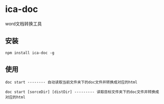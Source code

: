 # ica-doc

word文档转换工具

## 安装

`npm install ica-doc -g`

## 使用

```
doc start -------- 自动读取当前文件夹下的doc文件并转换成对应的html

doc start [sorceDir] [distDir] --------- 读取目标文件夹下的doc文件并转换成对应的html
```